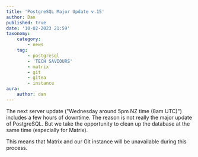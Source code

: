 ```yaml
---
title: 'PostgreSQL Major Update v.15'
author: Dan
published: true
date: '10-02-2023 21:59'
taxonomy:
    category:
        - news
    tag:
        - postgresql
        - 'TECH SAVIOURS'
        - matrix
        - git
        - gitea
        - instance
aura:
    author: dan
---
```


The next server update ("Wednesday around 5pm NZ time (8am UTC)") includes a few hours of downtime.
The reason is not really the major update of PostgreSQL. But we take the opportunity to clean up the database at the same time (especially for Matrix).

This means that Matrix and our Git instance will be unavailable during this process.